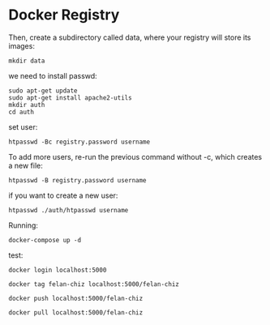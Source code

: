 # Docker Registry

Then, create a subdirectory called data, where your registry will store its images:
````
mkdir data
````

we need to install passwd:
````
sudo apt-get update
sudo apt-get install apache2-utils
mkdir auth
cd auth
````

set user:
````
htpasswd -Bc registry.password username
````

To add more users, re-run the previous command without -c, which creates a new file:
````
htpasswd -B registry.password username
````

if you want to create a new user:
````
htpasswd ./auth/htpasswd username
````

Running:
````
docker-compose up -d
````

test:
````
docker login localhost:5000

docker tag felan-chiz localhost:5000/felan-chiz

docker push localhost:5000/felan-chiz

docker pull localhost:5000/felan-chiz
````
